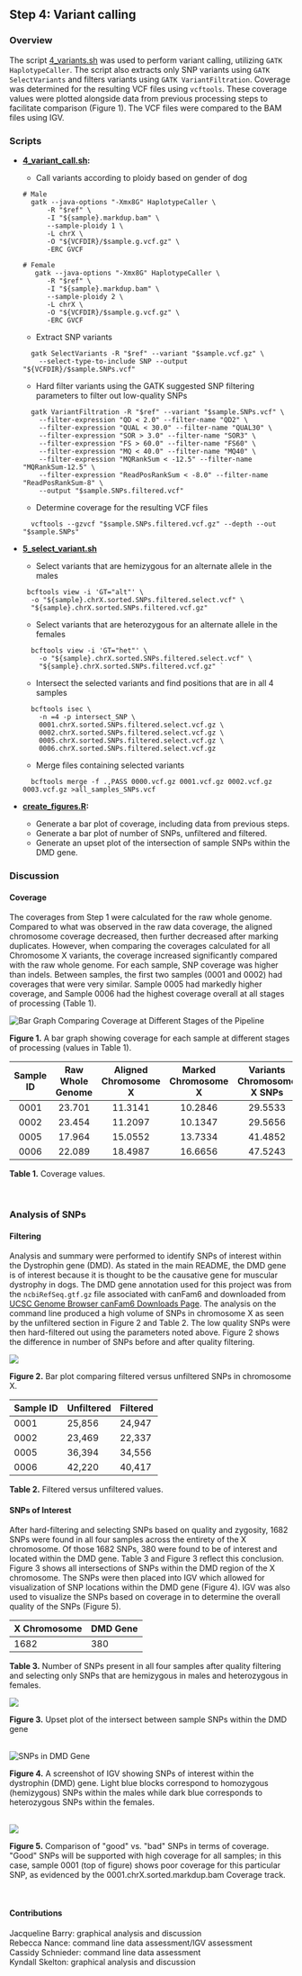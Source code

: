 ## Step 4: Variant calling

### Overview

The script [4_variants.sh](scripts/4_variants.sh) was used to perform variant calling, utilizing `GATK HaplotypeCaller`. The script also extracts only SNP variants using `GATK SelectVariants` and filters variants using `GATK VariantFiltration`. Coverage was determined for the resulting VCF files using `vcftools`. These coverage values were plotted alongside data from previous processing steps to facilitate comparison (Figure 1). The VCF files were compared to the BAM files using IGV.

### Scripts

- **[4_variant_call.sh](scripts/4_variant_call.sh):**  
  - Call variants according to ploidy based on gender of dog  
  ```
  # Male
    gatk --java-options "-Xmx8G" HaplotypeCaller \
        -R "$ref" \
        -I "${sample}.markdup.bam" \
        --sample-ploidy 1 \
        -L chrX \
        -O "${VCFDIR}/$sample.g.vcf.gz" \
        -ERC GVCF
  ```  

  ```
  # Female
     gatk --java-options "-Xmx8G" HaplotypeCaller \
        -R "$ref" \
        -I "${sample}.markdup.bam" \
        --sample-ploidy 2 \
        -L chrX \
        -O "${VCFDIR}/$sample.g.vcf.gz" \
        -ERC GVCF
  ```
  - Extract SNP variants  
  ```
    gatk SelectVariants -R "$ref" --variant "$sample.vcf.gz" \
      --select-type-to-include SNP --output "${VCFDIR}/$sample.SNPs.vcf"
  ```
  - Hard filter variants using the GATK suggested SNP filtering parameters to filter out low-quality SNPs  
  ```
    gatk VariantFiltration -R "$ref" --variant "$sample.SNPs.vcf" \  
      --filter-expression "QD < 2.0" --filter-name "QD2" \  
      --filter-expression "QUAL < 30.0" --filter-name "QUAL30" \  
      --filter-expression "SOR > 3.0" --filter-name "SOR3" \  
      --filter-expression "FS > 60.0" --filter-name "FS60" \  
      --filter-expression "MQ < 40.0" --filter-name "MQ40" \  
      --filter-expression "MQRankSum < -12.5" --filter-name "MQRankSum-12.5" \  
      --filter-expression "ReadPosRankSum < -8.0" --filter-name "ReadPosRankSum-8" \  
      --output "$sample.SNPs.filtered.vcf" 
  ```
  - Determine coverage for the resulting VCF files  
  ```
    vcftools --gzvcf "$sample.SNPs.filtered.vcf.gz" --depth --out "$sample.SNPs" 
  ```
  
- **[5_select_variant.sh](scripts/5_select_variant.sh)**  
  - Select variants that are hemizygous for an alternate allele in the males        
  ```
   bcftools view -i 'GT="alt"' \
    -o "${sample}.chrX.sorted.SNPs.filtered.select.vcf" \
    "${sample}.chrX.sorted.SNPs.filtered.vcf.gz" 
   ```
  - Select variants that are heterozygous for an alternate allele in the females    
  ```
    bcftools view -i 'GT="het"' \
      -o "${sample}.chrX.sorted.SNPs.filtered.select.vcf" \
      "${sample}.chrX.sorted.SNPs.filtered.vcf.gz" `  
  ```
  - Intersect the selected variants and find positions that are in all 4 samples   
  ```
    bcftools isec \
      -n =4 -p intersect_SNP \
      0001.chrX.sorted.SNPs.filtered.select.vcf.gz \
      0002.chrX.sorted.SNPs.filtered.select.vcf.gz \
      0005.chrX.sorted.SNPs.filtered.select.vcf.gz \
      0006.chrX.sorted.SNPs.filtered.select.vcf.gz 
  ```
  - Merge files containing selected variants
  ```
    bcftools merge -f .,PASS 0000.vcf.gz 0001.vcf.gz 0002.vcf.gz 0003.vcf.gz >all_samples_SNPs.vcf
  ```
- **[create_figures.R](scripts/create_figures.R):**  
  - Generate a bar plot of coverage, including data from previous steps.  
  - Generate a bar plot of number of SNPs, unfiltered and filtered.  
  - Generate an upset plot of the intersection of sample SNPs within the DMD gene.  

### Discussion

#### Coverage

The coverages from Step 1 were calculated for the raw whole genome. Compared to what was observed in the raw data coverage, the aligned chromosome coverage decreased, then further decreased after marking duplicates. However, when comparing the coverages calculated for all Chromosome X variants, the coverage increased significantly compared with the raw whole genome. For each sample, SNP coverage was higher than indels. Between samples, the first two samples (0001 and 0002) had coverages that were very similar. Sample 0005 had markedly higher coverage, and Sample 0006 had the highest coverage overall at all stages of processing (Table 1).

<img src="analysis/0_figures/4_coverage.png"  alt="Bar Graph Comparing Coverage at Different Stages of the Pipeline">  

__Figure 1.__ A bar graph showing coverage for each sample at different stages of processing (values in Table 1).

| Sample ID | Raw Whole Genome | Aligned Chromosome X | Marked Chromosome X |Variants Chromosome X SNPs   | Variants Chromosome X Indels|
|:---------:|:----------------:|:--------------------:|:-------------------:|:---------------------------:| :--------------------------:|
|   0001    |      23.701      |       11.3141        |       10.2846       |           29.5533           |            24.6290          |
|   0002    |      23.454      |       11.2097        |       10.1347       |           29.5656           |            25.1147          |
|   0005    |      17.964      |       15.0552        |       13.7334       |           41.4852           |            35.4306          |
|   0006    |      22.089      |       18.4987        |       16.6656       |           47.5243           |            40.5858          |

__Table 1.__ Coverage values.

<br>

### Analysis of SNPs

#### Filtering

Analysis and summary were performed to identify SNPs of interest within the Dystrophin gene (DMD). As stated in the main README, the DMD gene is of interest because it is thought to be the causative gene for muscular dystrophy in dogs. The DMD gene annotation used for this project was from the `ncbiRefSeq.gtf.gz` file associated with canFam6 and downloaded from [UCSC Genome Browser canFam6 Downloads Page](https://hgdownload.soe.ucsc.edu/goldenPath/canFam6/bigZips/genes/). The analysis on the command line produced a high volume of SNPs in chromosome X as seen by the unfiltered section in Figure 2 and Table 2. The low quality SNPs were then hard-filtered out using the parameters noted above. Figure 2 shows the difference in number of SNPs before and after quality filtering.

<img src="analysis/0_figures/4_SNP_filter.png">

__Figure 2.__ Bar plot comparing filtered versus unfiltered SNPs in chromosome X.

| Sample ID | Unfiltered | Filtered |
| --------- | ---------- | -------- |
| 0001      | 25,856     | 24,947   |
| 0002      | 23,469     | 22,337   |
| 0005      | 36,394     | 34,556   |
| 0006      | 42,220     | 40,417   |

__Table 2.__ Filtered versus unfiltered values.

#### SNPs of Interest 

After hard-filtering and selecting SNPs based on quality and zygosity, 1682 SNPs were found in all four samples across the entirety of the X chromosome. Of those 1682 SNPs, 380 were found to be of interest and located within the DMD gene. Table 3 and Figure 3 reflect this conclusion. Figure 3 shows all intersections of SNPs within the DMD region of the X chromosome. The SNPs were then placed into IGV which allowed for visualization of SNP locations within the DMD gene (Figure 4). IGV was also used to visualize the SNPs based on coverage in to determine the overall quality of the SNPs (Figure 5). 

| X Chromosome | DMD Gene |
| ------------ | -------- |
| 1682        | 380      |

__Table 3.__ Number of SNPs present in all four samples after quality filtering and selecting only SNPs that are hemizygous in males and heterozygous in females.

<img src="analysis/0_figures/4_DMD_upset.png">

__Figure 3.__ Upset plot of the intersect between sample SNPs within the DMD gene

<br>

<img src="analysis/0_figures/DMD_gene_SNPs.png"  alt="SNPs in DMD Gene">  

__Figure 4.__ A screenshot of IGV showing SNPs of interest within the dystrophin (DMD) gene. Light blue blocks correspond to homozygous (hemizygous) SNPs within the males while dark blue corresponds to heterozygous SNPs within the females.

<br>

<img src="analysis/0_figures/good_vs_bad_coverage_IGV.png">

__Figure 5.__ Comparison of "good" vs. "bad" SNPs in terms of coverage. "Good" SNPs will be supported with high coverage for all samples; in this case, sample 0001 (top of figure) shows poor coverage for this particular SNP, as evidenced by the 0001.chrX.sorted.markdup.bam Coverage track.

<br>

#### Contributions

Jacqueline Barry: graphical analysis and discussion  
Rebecca Nance: command line data assessment/IGV assessment    
Cassidy Schnieder: command line data assessment  
Kyndall Skelton: graphical analysis and discussion  
